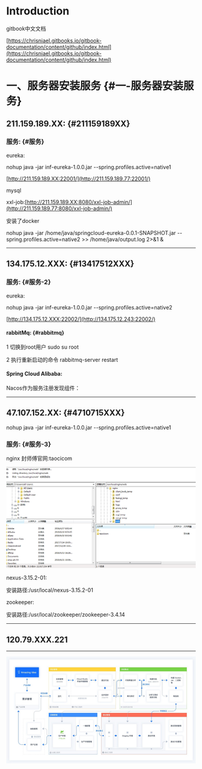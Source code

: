 # Introduction

gitbook中文文档

[https://chrisniael.gitbooks.io/gitbook-documentation/content/github/index.html](https://chrisniael.gitbooks.io/gitbook-documentation/content/github/index.html)

# 一、服务器安装服务 {#一-服务器安装服务}

## 211.159.189.XX: {#211159189XX}

### 服务: {#服务}

eureka:

nohup java -jar inf-eureka-1.0.0.jar --spring.profiles.active=native1

[http://211.159.189.XX:22001/](http://211.159.189.77:22001/)

mysql

xxl-job:[http://211.159.189.XX:8080/xxl-job-admin/](http://211.159.189.77:8080/xxl-job-admin/)

安装了docker

nohup java -jar /home/java/springcloud-eureka-0.0.1-SNAPSHOT.jar --spring.profiles.active=native2 &gt;&gt; /home/java/output.log 2&gt;&1 &

---

## 134.175.12.XXX: {#13417512XXX}

### 服务: {#服务-2}

eureka:

nohup java -jar inf-eureka-1.0.0.jar --spring.profiles.active=native2

[http://134.175.12.XXX:22002/](http://134.175.12.243:22002/)

#### rabbitMq: {#rabbitmq}

1 切换到root用户 sudo su root

2 执行重新启动的命令 rabbitmq-server restart

#### Spring Cloud Alibaba:

Nacos作为服务注册发现组件：

---

## 47.107.152.XX: {#4710715XXX}

nohup java -jar inf-eureka-1.0.0.jar --spring.profiles.active=native1

### 服务: {#服务-3}

nginx 封师傅官网:taocicom

![](/assets/微信截图_20190712114223.png)

nexus-3.15.2-01:

安装路径:/usr/local/nexus-3.15.2-01

zookeeper:

安装路径:/usr/local/zookeeper/zookeeper-3.4.14

---

## 120.79.XXX.221

---

![](/assets/微信图片_20190625154318.jpg)

